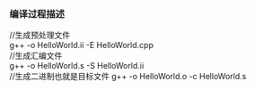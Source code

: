 ### 编译过程描述
//生成预处理文件    
g++ -o HelloWorld.ii -E HelloWorld.cpp    
//生成汇编文件  
g++ -o HelloWorld.s -S HelloWorld.ii  
//生成二进制也就是目标文件
g++ -o HelloWorld.o -c HelloWorld.s


